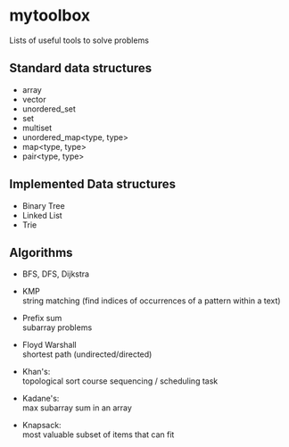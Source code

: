 # mytoolbox  
Lists of useful tools to solve problems

## Standard data structures
- array
- vector
- unordered_set<type>
- set<type>
- multiset<type>
- unordered_map<type, type>
- map<type, type>
- pair<type, type>

## Implemented Data structures
- Binary Tree
- Linked List
- Trie
  
## Algorithms
- BFS, DFS, Dijkstra
  
- KMP  
  string matching (find indices of occurrences of a pattern within a text)  
  
- Prefix sum  
  subarray problems
  
- Floyd Warshall  
  shortest path (undirected/directed)
  
- Khan's:  
  topological sort
  course sequencing / scheduling task
  
- Kadane's:  
  max subarray sum in an array

- Knapsack:  
  most valuable subset of items that can fit 
